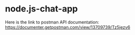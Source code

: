 # node.js-chat-app

Here is the link to postman API documentation:
https://documenter.getpostman.com/view/13709739/Tz5jezv6
